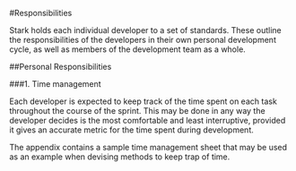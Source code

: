 #Responsibilities

Stark holds each individual developer to a set of standards. These outline the responsibilities of the developers in their own personal development cycle, as well as members of the development team as a whole.

##Personal Responsibilities

###1. Time management

Each developer is expected to keep track of the time spent on each task throughout the course of the sprint. This may be done in any way the developer decides is the most comfortable and least interruptive, provided it gives an accurate metric for the time spent during development.

The appendix contains a sample time management sheet that may be used as an example when devising methods to keep trap of time.